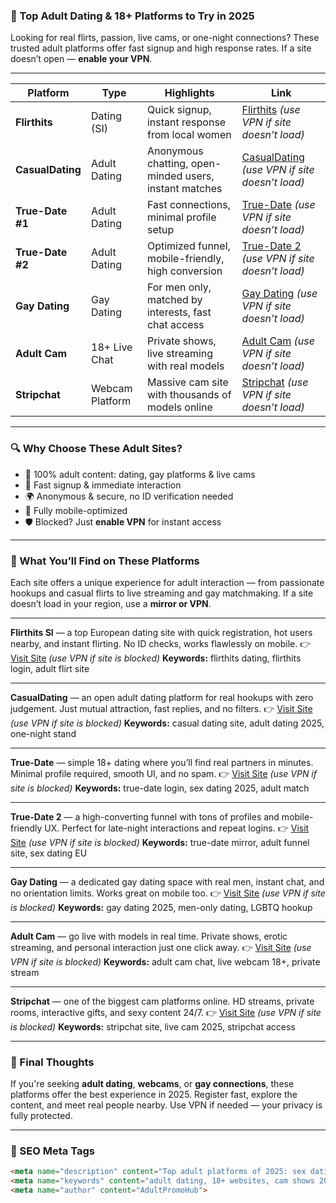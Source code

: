 ### 💋 Top Adult Dating & 18+ Platforms to Try in 2025

Looking for real flirts, passion, live cams, or one-night connections? These trusted adult platforms offer fast signup and high response rates. If a site doesn’t open — **enable your VPN**.

---

| Platform         | Type            | Highlights                                             | Link                                                                                   |
| ---------------- | --------------- | ------------------------------------------------------ | -------------------------------------------------------------------------------------- |
| **Flirthits**    | Dating (SI)     | Quick signup, instant response from local women        | [Flirthits](https://wait-page.eu/a/9rrRWHml5C3ZkJ) *(use VPN if site doesn’t load)*    |
| **CasualDating** | Adult Dating    | Anonymous chatting, open-minded users, instant matches | [CasualDating](https://wait-page.eu/a/L99MEHkojuPKZJ) *(use VPN if site doesn’t load)* |
| **True-Date #1** | Adult Dating    | Fast connections, minimal profile setup                | [True-Date](https://true-date.eu/a/QWWZMcRyPfMQ8V) *(use VPN if site doesn’t load)*    |
| **True-Date #2** | Adult Dating    | Optimized funnel, mobile-friendly, high conversion     | [True-Date 2](https://true-date.eu/a/0RRvKiKkLT2r5B) *(use VPN if site doesn’t load)*  |
| **Gay Dating**   | Gay Dating      | For men only, matched by interests, fast chat access   | [Gay Dating](https://true-date.eu/a/733NRuYQgIB2V1) *(use VPN if site doesn’t load)*   |
| **Adult Cam**    | 18+ Live Chat   | Private shows, live streaming with real models         | [Adult Cam](https://true-date.eu/a/qxxw1i23EuQvB1) *(use VPN if site doesn’t load)*    |
| **Stripchat**    | Webcam Platform | Massive cam site with thousands of models online       | [Stripchat](https://wait-page.eu/a/kRR91iqKg3sQNEl) *(use VPN if site doesn’t load)*   |

---

### 🔍 Why Choose These Adult Sites?

* 🔞 100% adult content: dating, gay platforms & live cams
* 🚀 Fast signup & immediate interaction
* 🌍 Anonymous & secure, no ID verification needed
* 📱 Fully mobile-optimized
* 🛡 Blocked? Just **enable VPN** for instant access

---

### 🎁 What You’ll Find on These Platforms

Each site offers a unique experience for adult interaction — from passionate hookups and casual flirts to live streaming and gay matchmaking. If a site doesn’t load in your region, use a **mirror or VPN**.

---

**Flirthits SI** — a top European dating site with quick registration, hot users nearby, and instant flirting. No ID checks, works flawlessly on mobile.
👉 [Visit Site](https://wait-page.eu/a/9rrRWHml5C3ZkJ) *(use VPN if site is blocked)*
**Keywords:** flirthits dating, flirthits login, adult flirt site

---

**CasualDating** — an open adult dating platform for real hookups with zero judgement. Just mutual attraction, fast replies, and no filters.
👉 [Visit Site](https://wait-page.eu/a/L99MEHkojuPKZJ) *(use VPN if site is blocked)*
**Keywords:** casual dating site, adult dating 2025, one-night stand

---

**True-Date** — simple 18+ dating where you’ll find real partners in minutes. Minimal profile required, smooth UI, and no spam.
👉 [Visit Site](https://true-date.eu/a/QWWZMcRyPfMQ8V) *(use VPN if site is blocked)*
**Keywords:** true-date login, sex dating 2025, adult match

---

**True-Date 2** — a high-converting funnel with tons of profiles and mobile-friendly UX. Perfect for late-night interactions and repeat logins.
👉 [Visit Site](https://true-date.eu/a/0RRvKiKkLT2r5B) *(use VPN if site is blocked)*
**Keywords:** true-date mirror, adult funnel site, sex dating EU

---

**Gay Dating** — a dedicated gay dating space with real men, instant chat, and no orientation limits. Works great on mobile too.
👉 [Visit Site](https://true-date.eu/a/733NRuYQgIB2V1) *(use VPN if site is blocked)*
**Keywords:** gay dating 2025, men-only dating, LGBTQ hookup

---

**Adult Cam** — go live with models in real time. Private shows, erotic streaming, and personal interaction just one click away.
👉 [Visit Site](https://true-date.eu/a/qxxw1i23EuQvB1) *(use VPN if site is blocked)*
**Keywords:** adult cam chat, live webcam 18+, private stream

---

**Stripchat** — one of the biggest cam platforms online. HD streams, private rooms, interactive gifts, and sexy content 24/7.
👉 [Visit Site](https://wait-page.eu/a/kRR91iqKg3sQNEl) *(use VPN if site is blocked)*
**Keywords:** stripchat site, live cam 2025, stripchat access

---

### 🧲 Final Thoughts

If you're seeking **adult dating**, **webcams**, or **gay connections**, these platforms offer the best experience in 2025. Register fast, explore the content, and meet real people nearby. Use VPN if needed — your privacy is fully protected.

---

### 📌 SEO Meta Tags

```html
<meta name="description" content="Top adult platforms of 2025: sex dating, gay connections, cam shows. Fast signup, VPN mirrors, full privacy.">
<meta name="keywords" content="adult dating, 18+ websites, cam shows 2025, gay dating, sex hookup, stripchat, adult chat online">
<meta name="author" content="AdultPromoHub">
```
